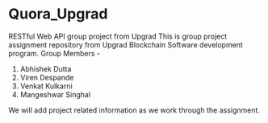 # Quora_Upgrad
RESTful Web API group project from Upgrad
This is group project assignment repository from Upgrad Blockchain Software development program.
Group Members -
  1. Abhishek Dutta
  2. Viren Despande
  3. Venkat Kulkarni
  4. Mangeshwar Singhal

We will add project related information as we work through the assignment.
